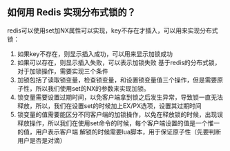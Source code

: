 ## 如何用 Redis 实现分布式锁的？
redis可以使用set加NX属性可以实现，key不存在才插入，可以用来实现分布式锁：
1. 如果key不存在，则显示插入成功，可以用来显示加锁成功
2. 如果可以存在，则显示插入失败，可以表示加锁失败
基于redis的分布式锁，对于加锁操作，需要实现三个条件
1. 加锁包括了读取锁变量，检查锁变量，和设置锁变量值三个操作，但是需要原子性，所以我们使用set的NX的参数来实现加锁。
2. 锁变量需要设置过期时间，以免客户端拿到锁之后发生异常，导致锁一直无法释放，所以，我们在设置set的时候加上EX/PX选项，设置其过期时间
3. 锁变量的值需要能区分不同客户端的加锁操作，以免在释放锁的时候，出现误释放操作，所以我们在使用set命令的时候，每个客户端设置的值是一个惟一的值，用户表示客户端
解锁的时候需要lua脚本，用于保证原子性（先要判断用户是否是对滴）